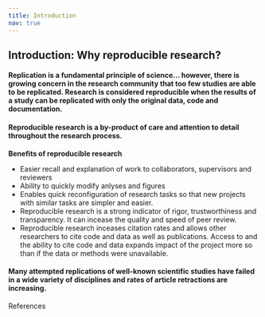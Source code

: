 ```yaml
---
title: Introduction
nav: true
---
```



## Introduction: Why reproducible research?

#### Replication is a fundamental principle of science...  however, there is growing concern in the research community that too few studies are able to be replicated. Research is considered reproducible when the results of a study can be replicated with only the original data, code and documentation. 

#### Reproducible research is a by-product of care and attention to detail throughout the research process.

**Benefits of reproducible research**

- Easier recall and explanation of work to collaborators, supervisors and reviewers
- Ability to quickly modify anlyses and figures
- Enables quick reconfiguration of research tasks so that new projects with similar tasks are simpler and easier.
- Reproducible research is a strong indicator of rigor, trustworthiness and transparency. It can incease the quality and speed of peer review.
- Reproducible research inceases citation rates and allows other researchers to cite code and data as well as publications. Access to and the ability to cite code and data expands impact of the project more so than if the data or methods were unavailable.

#### Many attempted replications of well-known scientific studies have failed in a wide variety of disciplines and rates of article retractions are increasing. ###

References












